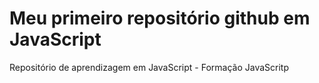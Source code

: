 # Meu primeiro repositório github em JavaScript
Repositório de aprendizagem em JavaScript - Formação JavaScritp
